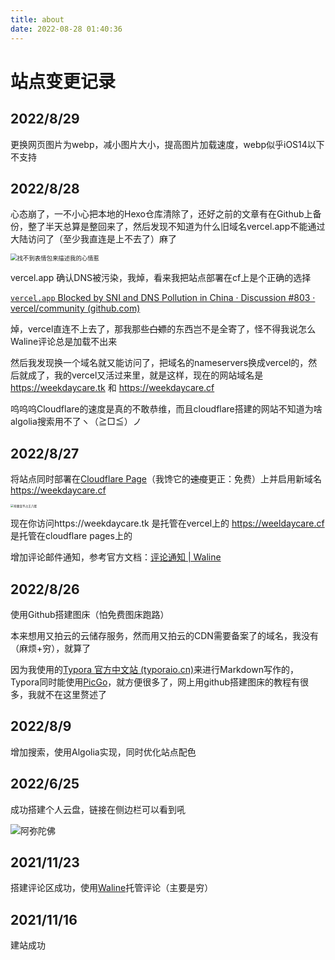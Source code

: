 ```yaml
---
title: about
date: 2022-08-28 01:40:36
---
```


# 站点变更记录

## 2022/8/29

更换网页图片为webp，减小图片大小，提高图片加载速度，webp似乎iOS14以下不支持

## 2022/8/28

心态崩了，一不小心把本地的Hexo仓库清除了，还好之前的文章有在Github上备份，整了半天总算是整回来了，然后发现不知道为什么旧域名vercel.app不能通过大陆访问了（至少我直连是上不去了）麻了

<img src="https://cdn.jsdelivr.net/gh/wefoox/pic/2022/08/29/15-02-17.webp" alt="找不到表情包来描述我的心情惹" style="zoom: 67%;" />

vercel.app 确认DNS被污染，我焯，看来我把站点部署在cf上是个正确的选择

[`vercel.app` Blocked by SNI and DNS Pollution in China · Discussion #803 · vercel/community (github.com)](https://github.com/vercel/community/discussions/803)

焯，vercel直连不上去了，那我那些~~白嫖~~的东西岂不是全寄了，怪不得我说怎么Waline评论总是加载不出来

然后我发现换一个域名就又能访问了，把域名的nameservers换成vercel的，然后就成了，我的vercel又活过来里，就是这样，现在的网站域名是 https://weekdaycare.tk 和 https://weekdaycare.cf 

呜呜呜Cloudflare的速度是真的不敢恭维，而且cloudflare搭建的网站不知道为啥algolia搜索用不了ヽ（≧□≦）ノ

## 2022/8/27

将站点同时部署在[Cloudflare Page](https://pages.cloudflare.com/)（我馋它的~~速度~~更正：免费）上并启用新域名 https://weekdaycare.cf 

<img src="https://cdn.jsdelivr.net/gh/wefoox/pic/2022/08/29/15-03-11.webp" alt="有便宜不占王八蛋" style="zoom: 33%;" />

现在你访问https://weekdaycare.tk 是托管在vercel上的
https://weeldaycare.cf 是托管在cloudflare pages上的

增加评论邮件通知，参考官方文档：[评论通知 | Waline](https://waline.js.org/guide/server/notification.html#邮件通知)

## 2022/8/26

使用Github搭建图床（怕免费图床跑路）

本来想用又拍云的云储存服务，然而用又拍云的CDN需要备案了的域名，我没有（麻烦+穷），就算了

因为我使用的[Typora 官方中文站 (typoraio.cn)](https://typoraio.cn/)来进行Markdown写作的，Typora同时能使用[PicGo](https://picgo.github.io/PicGo-Doc/zh/)，就方便很多了，网上用github搭建图床的教程有很多，我就不在这里赘述了

## 2022/8/9

增加搜索，使用Algolia实现，同时优化站点配色

## 2022/6/25

成功搭建个人云盘，链接在侧边栏可以看到吼

![阿弥陀佛](https://cdn.jsdelivr.net/gh/wefoox/pic/2022/08/29/15-02-32.webp)

## 2021/11/23

搭建评论区成功，使用[Waline](https://waline.js.org/)托管评论（主要是穷）

## 2021/11/16

建站成功